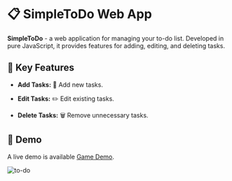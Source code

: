 # 📋 SimpleToDo Web App 

**SimpleToDo** - a web application for managing your to-do list. Developed in pure JavaScript, it provides features for adding, editing, and deleting tasks.

## 🌟 Key Features

- **Add Tasks:** 📝 Add new tasks.
  
- **Edit Tasks:** ✏️ Edit existing tasks.
  
- **Delete Tasks:** 🗑️ Remove unnecessary tasks.


## 🚀 Demo
A live demo is available [Game Demo](https://to-do-inky-pi.vercel.app/).

![to-do](https://github.com/Dzmitry-Rybak/to-do/assets/113254270/cf682c42-ee5b-4428-80af-b73cf8bc0baa)
